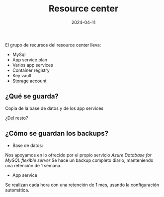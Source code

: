 ﻿---
title: "Resource center"
date: 2024-04-11
geekdocCollapseSection: true
---

El grupo de recursos del resource center lleva:

- MySql
- App service plan
- Varios app services
- Container registry
- Key vault
- Storage account

## ¿Qué se guarda?

Copia de la base de datos y de los app services

¿Del resto?

## ¿Cómo se guardan los backups?

- Base de datos:

Nos apoyamos en lo ofrecido por el propio servicio *Azure Database for MySQL flexible server*
Se hace un backup completo diario, manteniendo una retención de 1 semana.


- App service

Se realizan cada hora con una retención de 1 mes, usando la configuración automática.

